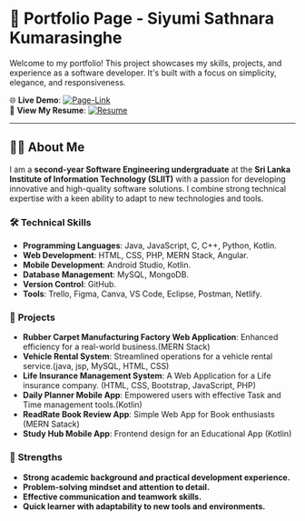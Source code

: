 # 🌟 Portfolio Page - Siyumi Sathnara Kumarasinghe  

Welcome to my portfolio! This project showcases my skills, projects, and experience as a software developer. It's built with a focus on simplicity, elegance, and responsiveness.

🌐 **Live Demo**:  [![Page-Link](https://img.shields.io/badge/PageLink-orange?style=for-the-badge)](https://siyumisathnarakumarasinghe.github.io/Portfolio/)<br>
📄 **View My Resume**: [![Resume](https://img.shields.io/badge/Resume-blue?style=for-the-badge)](https://mysliit-my.sharepoint.com/personal/it22221414_my_sliit_lk/_layouts/15/onedrive.aspx?id=%2Fpersonal%2Fit22221414%5Fmy%5Fsliit%5Flk%2FDocuments%2FResume%20new%2FSiyumi%20Kumarasinghe%20%2D%20Software%20Engineering%20Undergraduate%2Epdf&parent=%2Fpersonal%2Fit22221414%5Fmy%5Fsliit%5Flk%2FDocuments%2FResume%20new&ga=1)

---

## 👩‍💻 About Me  

I am a **second-year Software Engineering undergraduate** at the **Sri Lanka Institute of Information Technology (SLIIT)** with a passion for developing innovative and high-quality software solutions. I combine strong technical expertise with a keen ability to adapt to new technologies and tools.  

### 🛠️ **Technical Skills**  
- **Programming Languages**: Java, JavaScript, C, C++, Python, Kotlin.  
- **Web Development**: HTML, CSS, PHP, MERN Stack, Angular. 
- **Mobile Development**: Android Studio, Kotlin.  
- **Database Management**: MySQL, MongoDB.  
- **Version Control**: GitHub.  
- **Tools**: Trello, Figma, Canva, VS Code, Eclipse, Postman, Netlify.  

### 🚀 **Projects**  
- **Rubber Carpet Manufacturing Factory Web Application**: Enhanced efficiency for a real-world business.(MERN Stack)  
- **Vehicle Rental System**: Streamlined operations for a vehicle rental service.(java, jsp, MySQL, HTML, CSS) 
- **Life Insurance Management System**: A Web Application for a Life insurance company. (HTML, CSS, Bootstrap, JavaScript, PHP)  
- **Daily Planner Mobile App**: Empowered users with effective Task and Time management tools.(Kotlin)
- **ReadRate Book Review App**: Simple Web App for Book enthusiasts (MERN Satack)
- **Study Hub Mobile App**: Frontend design for an Educational App (Kotlin)  

### 🎯 **Strengths**  
- **Strong academic background and practical development experience.**  
- **Problem-solving mindset and attention to detail.**  
- **Effective communication and teamwork skills.**  
- **Quick learner with adaptability to new tools and environments.**  
